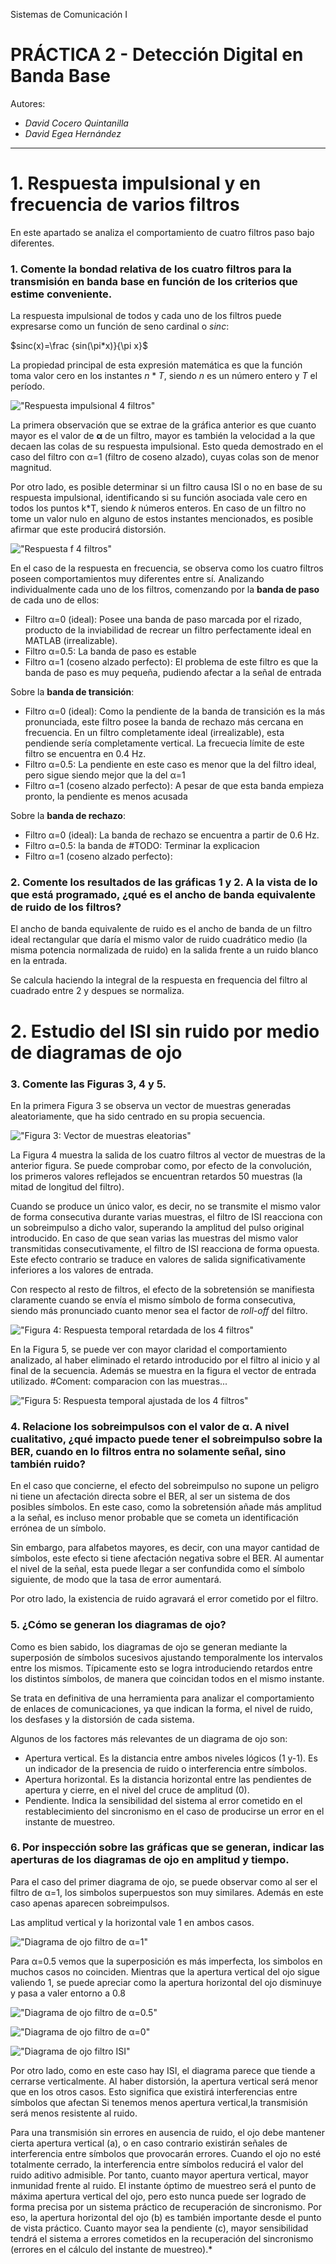 Sistemas de Comunicación I
# PRÁCTICA 2 - Detección Digital en Banda Base

Autores:
* *David Cocero Quintanilla*  
* *David Egea Hernández*

---

# 1. Respuesta impulsional y en frecuencia de varios filtros 

En este apartado se analiza el comportamiento de cuatro filtros paso bajo diferentes.

### **1. Comente la bondad relativa de los cuatro filtros para la transmisión en banda base en función de los criterios que estime conveniente.**

La respuesta impulsional de todos y cada uno de los filtros puede expresarse como un función de seno cardinal o *sinc*:

$sinc(x)=\frac {sin(\pi*x)}{\pi x}$

La propiedad principal de esta expresión matemática es que la función toma valor cero en los instantes $n*T$, siendo *n* es un número entero y *T* el período. 

!["Respuesta impulsional 4 filtros"](Practica3/../images/1_1_resp_imp_filtros.jpg "Respuesta impulsional de los 4 filtros")

La primera observación que se extrae de la gráfica anterior es que cuanto mayor es el valor de **α** de un filtro, mayor es también la velocidad a la que decaen las colas de su respuesta impulsional. Esto queda demostrado en el caso del filtro con α=1 (filtro de coseno alzado), cuyas colas son de menor magnitud. 

Por otro lado, es posible determinar si un filtro causa ISI o no en base de su respuesta impulsional, identificando si su función asociada vale cero en todos los puntos k*T, siendo *k* números enteros. En caso de un filtro no tome un valor nulo en alguno de estos instantes mencionados, es posible afirmar que este producirá distorsión. 

!["Respuesta f 4 filtros"](Practica3/../images/1_1_resp_frec_filtros.jpg "Respuesta en frecuencia de los 4 filtros")

En el caso de la respuesta en frecuencia, se observa como los cuatro filtros poseen comportamientos muy diferentes entre sí. Analizando individualmente cada uno de los filtros, comenzando por la **banda de paso** de cada uno de ellos: 
- Filtro α=0 (ideal): Posee una banda de paso marcada por el rizado, producto de la inviabilidad de recrear un filtro perfectamente ideal en MATLAB (irrealizable). 
- Filtro α=0.5: La banda de paso es estable 
- Filtro α=1 (coseno alzado perfecto): El problema de este filtro es que la banda de paso es muy pequeña, pudiendo afectar a la señal de entrada

Sobre la **banda de transición**: 
- Filtro α=0 (ideal): Como la pendiente de la banda de transición es la más pronunciada, este filtro posee la banda de rechazo más cercana en frecuencia. En un filtro completamente ideal (irrealizable), esta pendiende sería completamente vertical. La frecuecia límite de este filtro se encuentra en 0.4 Hz. 
- Filtro α=0.5: La pendiente en este caso es menor que la del filtro ideal, pero sigue siendo mejor que la del α=1
- Filtro α=1 (coseno alzado perfecto): A pesar de que esta banda empieza pronto, la pendiente es menos acusada

Sobre la **banda de rechazo**:
- Filtro α=0 (ideal): La banda de rechazo se encuentra a partir de 0.6 Hz. 
- Filtro α=0.5: la banda de #TODO: Terminar la explicacion
- Filtro α=1 (coseno alzado perfecto): 

### **2. Comente los resultados de las gráficas 1 y 2. A la vista de lo que está programado, ¿qué es el ancho de banda equivalente de ruido de los filtros?**

El ancho de banda equivalente de ruido es el ancho de banda de un filtro ideal rectangular que daría el mismo valor de ruido cuadrático medio (la misma potencia normalizada de ruido) en la salida frente a un ruido blanco en la entrada.

Se calcula haciendo la integral de la respuesta en frequencia del filtro al cuadrado entre 2 y despues se normaliza. 

# 2.	Estudio del ISI sin ruido por medio de diagramas de ojo

### **3.	Comente las Figuras 3, 4 y 5.**

En la primera Figura 3 se observa un vector de muestras generadas aleatoriamente, que ha sido centrado en su propia secuencia. 

!["Figura 3: Vector de muestras eleatorias"](Practica3/../images/3_figura_3.jpg "Vector de muestras eleatorias")

La Figura 4 muestra la salida de los cuatro filtros al vector de muestras de la anterior figura. Se puede comprobar como, por efecto de la convolución, los primeros valores reflejados se encuentran retardos 50 muestras (la mitad de longitud del filtro). 

Cuando se produce un único valor, es decir, no se transmite el mismo valor de forma consecutiva durante varias muestras, el filtro de ISI reacciona con un sobreimpulso a dicho valor, superando la amplitud del pulso original introducido. En caso de que sean varias las muestras del mismo valor transmitidas consecutivamente, el filtro de ISI reacciona de forma opuesta. Este efecto contrario se traduce en valores de salida significativamente inferiores a los valores de entrada.  

Con respecto al resto de filtros, el efecto de la sobretensión se manifiesta claramente cuando se envía el mismo símbolo de forma consecutiva, siendo más pronunciado cuanto menor sea el factor de *roll-off* del filtro.

!["Figura 4: Respuesta temporal retardada de los 4 filtros"](Practica3/../images/3_figura_4.jpg "Respuesta temporal retardada de los 4 filtros")

En la Figura 5, se puede ver con mayor claridad el comportamiento analizado, al haber eliminado el retardo introducido por el filtro al inicio y al final de la secuencia. Además se muestra en la figura el vector de entrada utilizado. #Coment: comparacion con las muestras...

!["Figura 5: Respuesta temporal ajustada de los 4 filtros"](Practica3/../images/3_figura_5.jpg "Respuesta temporal ajustada de los 4 filtros")


### **4. Relacione los sobreimpulsos con el valor de α. A nivel cualitativo, ¿qué impacto puede tener el sobreimpulso sobre la BER, cuando en lo filtros entra no solamente señal, sino también ruido?**

En el caso que concierne, el efecto del sobreimpulso no supone un peligro ni tiene un afectación directa sobre el BER, al ser un sistema de dos posibles símbolos. En este caso, como la sobretensión añade más amplitud a la señal, es incluso menor probable que se cometa un identificación errónea de un símbolo. 

Sin embargo, para alfabetos mayores, es decir, con una mayor cantidad de símbolos, este efecto si tiene afectación negativa sobre el BER. Al aumentar el nivel de la señal, esta puede llegar a ser confundida como el símbolo siguiente, de modo que la tasa de error aumentará. 

Por otro lado, la existencia de ruido agravará el error cometido por el filtro.

### **5. ¿Cómo se generan los diagramas de ojo?**

Como es bien sabido, los diagramas de ojo se generan mediante la superposión de símbolos sucesivos ajustando temporalmente los intervalos entre los mismos. Típicamente esto se logra introduciendo retardos entre los distintos símbolos, de manera que coincidan todos en el mismo instante.  

Se trata en definitiva de una herramienta para analizar el comportamiento de enlaces de comunicaciones, ya que indican la forma, el nivel de ruido, los desfases y la distorsión de cada sistema. 

Algunos de los factores más relevantes de un diagrama de ojo son:  

* Apertura vertical. Es la distancia entre ambos niveles lógicos (1 y-1). Es un indicador de la presencia de ruido o interferencia entre símbolos. 
* Apertura horizontal. Es la distancia horizontal entre las pendientes de apertura y cierre, en el nivel del cruce de amplitud (0). 
* Pendiente. Indica la sensibilidad del sistema al error cometido en el restablecimiento del sincronismo en el caso de producirse un error en el instante de muestreo.

### **6. Por inspección sobre las gráficas que se generan, indicar las aperturas de los diagramas de ojo en amplitud y tiempo.**

Para el caso del primer diagrama de ojo, se puede observar como al ser el filtro de α=1, los simbolos superpuestos son muy similares. Además en este caso apenas aparecen sobreimpulsos.

Las amplitud vertical y la horizontal vale 1 en ambos casos.

!["Diagrama de ojo filtro de α=1"](Practica3/../images/5_ojo_alpha_1.jpg "Diagrama de ojo α=1")

Para α=0.5 vemos que la superposición es más imperfecta, los simbolos en muchos casos no coinciden. Mientras que la apertura vertical del ojo sigue valiendo 1, se puede apreciar como la apertura horizontal del ojo disminuye y pasa a valer entorno a 0.8


!["Diagrama de ojo filtro de α=0.5"](Practica3/../images/5_ojo_alpha_0_5.jpg "Diagrama de ojo filtro α=0.5")



!["Diagrama de ojo filtro de α=0"](Practica3/../images/5_ojo_alpha_0.jpg "Diagrama de ojo filtro α=0")


!["Diagrama de ojo filtro ISI"](Practica3/../images/5_ojo_alpha_isi.jpg "Diagrama de ojo filtro ISI")

Por otro lado, como en este caso hay ISI, el diagrama parece que tiende a cerrarse verticalmente. Al haber distorsión, la apertura vertical será menor que en los otros casos. Esto significa que existirá interferencias entre símbolos que afectan Si tenemos menos apertura vertical,la transmisión será menos resistente al ruido.

Para una transmisión sin errores en ausencia de ruido, el ojo debe mantener cierta apertura vertical (a), o en caso contrario existirán señales de interferencia entre símbolos que provocarán errores. Cuando el ojo no esté totalmente cerrado, la interferencia entre símbolos reducirá el valor del ruido aditivo admisible. Por tanto, cuanto mayor apertura vertical, mayor inmunidad frente al ruido. El instante óptimo de muestreo será el punto de máxima apertura vertical del ojo, pero esto nunca puede ser logrado de forma precisa por un sistema práctico de recuperación de sincronismo. Por eso, la apertura horizontal del ojo (b) es también importante desde el punto de vista práctico. Cuanto mayor sea la pendiente (c), mayor sensibilidad tendrá el sistema a errores cometidos en la recuperación del sincronismo (errores en el cálculo del instante de muestreo).*